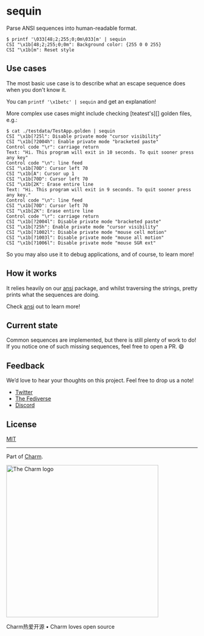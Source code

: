# sequin

Parse ANSI sequences into human-readable format.

```console
$ printf '\033[48;2;255;0;0m\033[m' | sequin
CSI "\x1b[48;2;255;0;0m": Background color: {255 0 0 255}
CSI "\x1b[m": Reset style
```

## Use cases

The most basic use case is to describe what an escape sequence does when you
don't know it.

You can `printf '\x1betc' | sequin` and get an explanation!

More complex use cases might include checking [teatest's][] golden files, e.g.:

```console
$ cat ./testdata/TestApp.golden | sequin
CSI "\x1b[?25l": Disable private mode "cursor visibility"
CSI "\x1b[?2004h": Enable private mode "bracketed paste"
Control code "\r": carriage return
Text: "Hi. This program will exit in 10 seconds. To quit sooner press any key"
Control code "\n": line feed
CSI "\x1b[70D": Cursor left 70
CSI "\x1b[A": Cursor up 1
CSI "\x1b[70D": Cursor left 70
CSI "\x1b[2K": Erase entire line
Text: "Hi. This program will exit in 9 seconds. To quit sooner press any key."
Control code "\n": line feed
CSI "\x1b[70D": Cursor left 70
CSI "\x1b[2K": Erase entire line
Control code "\r": carriage return
CSI "\x1b[?2004l": Disable private mode "bracketed paste"
CSI "\x1b[?25h": Enable private mode "cursor visibility"
CSI "\x1b[?1002l": Disable private mode "mouse cell motion"
CSI "\x1b[?1003l": Disable private mode "mouse all motion"
CSI "\x1b[?1006l": Disable private mode "mouse SGR ext"
```

So you may also use it to debug applications, and of course, to learn more!

## How it works

It relies heavily on our [ansi][] package, and whilst traversing the strings,
pretty prints what the sequences are doing.

Check [ansi][] out to learn more!

[teatest]: https://github.com/charmbracelet/x/tree/main/exp/teatest
[ansi]: https://github.com/charmbracelet/x/tree/main/ansi

## Current state

Common sequences are implemented, but there is still plenty of work to do!
If you notice one of such missing sequences, feel free to open a PR. 😄

## Feedback

We’d love to hear your thoughts on this project. Feel free to drop us a note!

- [Twitter](https://twitter.com/charmcli)
- [The Fediverse](https://mastodon.social/@charmcli)
- [Discord](https://charm.sh/chat)

## License

[MIT](https://github.com/charmbracelet/lipgloss/raw/master/LICENSE)

---

Part of [Charm](https://charm.sh).

<a href="https://charm.sh/"><img alt="The Charm logo" src="https://stuff.charm.sh/charm-badge.jpg" width="400"></a>

Charm热爱开源 • Charm loves open source
